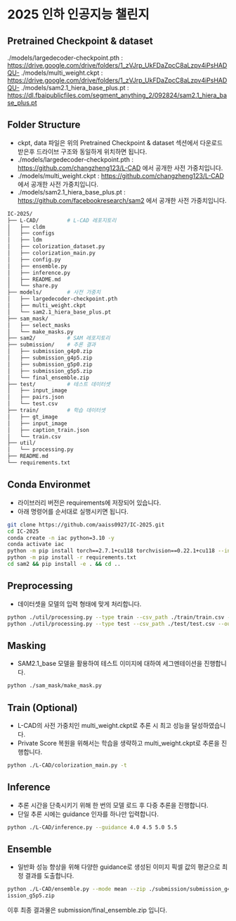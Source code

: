 # 2025 인하 인공지능 챌린지
## Pretrained Checkpoint & dataset
./models/largedecoder-checkpoint.pth : https://drive.google.com/drive/folders/1_zVJrp_UkFDaZpcC8aLzpv4iPsHADQU-
./models/multi_weight.ckpt : https://drive.google.com/drive/folders/1_zVJrp_UkFDaZpcC8aLzpv4iPsHADQU-
./models/sam2.1_hiera_base_plus.pt : https://dl.fbaipublicfiles.com/segment_anything_2/092824/sam2.1_hiera_base_plus.pt

## Folder Structure
- ckpt, data 파일은 위의 Pretrained Checkpoint & dataset 섹션에서 다운로드 받은후 드라이브 구조와 동일하게 위치하면 됩니다.
- ./models/largedecoder-checkpoint.pth : https://github.com/changzheng123/L-CAD 에서 공개한 사전 가중치입니다.
- ./models/multi_weight.ckpt : https://github.com/changzheng123/L-CAD 에서 공개한 사전 가중치입니다.
- ./models/sam2.1_hiera_base_plus.pt : https://github.com/facebookresearch/sam2 에서 공개한 사전 가중치입니다.
  
```bash
IC-2025/
├── L-CAD/         # L-CAD 레포지토리
│   ├── cldm
│   ├── configs
│   ├── ldm
│   ├── colorization_dataset.py
│   ├── colorization_main.py
│   ├── config.py
│   ├── ensemble.py
│   ├── inference.py
│   ├── README.md
│   └── share.py
├── models/        # 사전 가중치
│   ├── largedecoder-checkpoint.pth
│   ├── multi_weight.ckpt
│   └── sam2.1_hiera_base_plus.pt
├── sam_mask/
│   ├── select_masks
│   └── make_masks.py
├── sam2/          # SAM 레포지토리
├── submission/    # 추론 결과
│   ├── submission_g4p0.zip
│   ├── submission_g4p5.zip
│   ├── submission_g5p0.zip
│   ├── submission_g5p5.zip
│   └── final_ensemble.zip
├── test/          # 테스트 데이터셋
│   ├── input_image
│   ├── pairs.json
│   └── test.csv
├── train/         # 학습 데이터셋
│   ├── gt_image
│   ├── input_image
│   ├── caption_train.json
│   └── train.csv
├── util/
│   └── processing.py
├── README.md
└── requirements.txt
```
## Conda Environmet

- 라이브러리 버전은 requirements에 저장되어 있습니다.
- 아래 명령어를 순서대로 실행시키면 됩니다.

```bash
git clone https://github.com/aaiss0927/IC-2025.git
cd IC-2025
conda create -n iac python=3.10 -y
conda activate iac
python -m pip install torch==2.7.1+cu118 torchvision==0.22.1+cu118 --index-url https://download.pytorch.org/whl/cu118
python -m pip install -r requirements.txt
cd sam2 && pip install -e . && cd ..
```

## Preprocessing
- 데이터셋을 모델의 입력 형태에 맞게 처리합니다.
```bash
python ./util/processing.py --type train --csv_path ./train/train.csv --out_json ./train/caption_train.json
python ./util/processing.py --type test --csv_path ./test/test.csv --out_json ./test/pairs.json
```

## Masking
- SAM2.1_base 모델을 활용하여 테스트 이미지에 대하여 세그멘테이션을 진행합니다.
```bash
python ./sam_mask/make_mask.py
```

## Train (Optional)
- L-CAD의 사전 가중치인 multi_weight.ckpt로 추론 시 최고 성능을 달성하였습니다.
- Private Score 복원을 위해서는 학습을 생략하고 multi_weight.ckpt로 추론을 진행합니다.
```bash
python ./L-CAD/colorization_main.py -t
```

## Inference
- 추론 시간을 단축시키기 위해 한 번의 모델 로드 후 다중 추론을 진행합니다.
- 단일 추론 시에는 guidance 인자를 하나만 입력합니다.
```bash
python ./L-CAD/inference.py --guidance 4.0 4.5 5.0 5.5
```

## Ensemble
- 일반화 성능 향상을 위해 다양한 guidance로 생성된 이미지 픽셀 값의 평균으로 최정 결과를 도출합니다.
```bash
python ./L-CAD/ensemble.py --mode mean --zip ./submission/submission_g4p0.zip ./submission/submission_g4p5.zip ./submission/submission_g5p0.zip ./submission/subm
ission_g5p5.zip
```

이후 최종 결과물은 submission/final_ensemble.zip 입니다.



